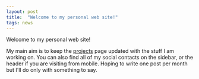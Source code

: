 ```yaml
---
layout: post
title:  "Welcome to my personal web site!"
tags: news
---
```


Welcome to my personal web site!

My main aim is to keep the [projects](/projects) page updated with the stuff I am working on.
You can also find all of my social contacts on the sidebar, or the header if you are visiting from mobile.
Hoping to write one post per month but I'll do only with something to say.
